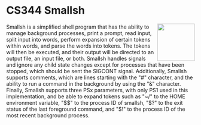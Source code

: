 # CS344 Smallsh

<img align="right" width="100" height="100" src="https://user-images.githubusercontent.com/28117713/227071738-290bcdb5-4f17-4ba5-9e77-c39ca97393fb.png">

Smallsh is a simplified shell program that has the ability to manage background processes, print a prompt, read input, split input into words, perform expansion of certain tokens within words, and parse the words into tokens. The tokens will then be executed, and their output will be directed to an output file, an input file, or both. Smallsh handles signals and ignore any child state changes except for processes that have been stopped, which should be sent the SIGCONT signal. Additionally, Smallsh supports comments, which are lines starting with the "#" character, and the ability to run a command in the background by using the "&" character. Finally, Smallsh supports three PSx parameters, with only PS1 used in this implementation, and be able to expand tokens such as "~/" to the HOME environment variable, "$$" to the process ID of smallsh, "$?" to the exit status of the last foreground command, and "$!" to the process ID of the most recent background process.

